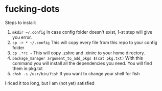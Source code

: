 # fucking-dots
Steps to install:
1. `mkdir ~/.config`
In case config folder doesn't exist, 1-st step will give you error.
2. `cp -r * ~/.config`
This will copy every file from this repo to your config folder
3. `cp .*rc ~`
This will copy .zshrc and .xinirc to your home directory.
4. `package_manager argument_to_add_pkgs $(cat pkg.txt)`
With this command you will install all the dependencies you need.
You will find them in pkg.txt
5. `chsh -s /usr/bin/fish`
If you want to change your shell for fish

I riced it too long, but I am (not yet) satisfied
